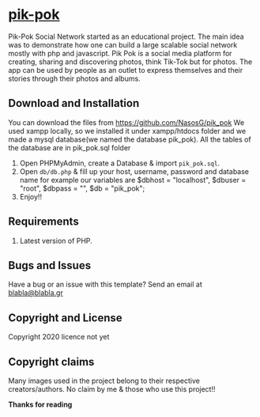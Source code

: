 # [pik-pok](https://pik-pok.gr)

Pik-Pok Social Network started as an educational project. The main idea was to demonstrate how one can build a large scalable social network mostly with php and javascript.
Pik Pok is a social media platform for creating, sharing and discovering photos, think Tik-Tok but for photos. The app can be used by people as an outlet to express themselves and their stories through their photos and albums.

## Download and Installation

You can download the files from https://github.com/NasosG/pik_pok
We used xampp locally, so we installed it under xampp/htdocs folder and we made a mysql database(we named the database pik_pok).
All the tables of the database are in pik_pok.sql folder

1. Open PHPMyAdmin, create a Database & import `pik_pok.sql`. 
2. Open `db/db.php` & fill up your host, username, password and database name 
for example our variables are $dbhost = "localhost", $dbuser = "root", $dbpass = "", $db = "pik_pok";
3. Enjoy!!

## Requirements

1. Latest version of PHP.

## Bugs and Issues

Have a bug or an issue with this template? Send an email at blabla@blabla.gr


## Copyright and License

Copyright 2020 licence not yet


## Copyright claims
Many images used in the project belong to their respective creators/authors. No claim by me & those who use this project!!

**Thanks for reading**




